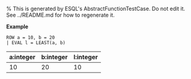 % This is generated by ESQL's AbstractFunctionTestCase. Do not edit it. See ../README.md for how to regenerate it.

**Example**

```esql
ROW a = 10, b = 20
| EVAL l = LEAST(a, b)
```

| a:integer | b:integer | l:integer |
| --- | --- | --- |
| 10 | 20 | 10 |


